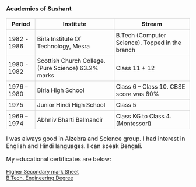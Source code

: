### Academics of Sushant

<!-- | Period | Institute | Stream  |
| :---  |   :---   |      :----  |
| 1982 - 1986 | Birla Institute Of Technology, Mesra | B.Tech ( Computer Science ). Topped in the branch  |
| 1980 - 1982 | Scottish Church College | Class 11 + 12. (Pure Science) 63.2% marks  |
| 1976 – 1980 | Birla High School | Class 6 – Class 10. CBSE score was 80% |
| 1975 | Junior Hindi High School | Class 5 |
| 1969 – 1974 | Abhniv Bharti Balmandir | Class KG to Class 4. (Montessori) | -->
<table>
    <tr>
        <th>Period</th>
        <th>Institute</th>
        <th>Stream</th>
    </tr>
    <tr>
        <td>1982 - 1986</td>
        <td>Birla Institute Of Technology, Mesra</td>
        <td> B.Tech (Computer Science). Topped in the branch</td>
    </tr>
    <tr>
        <td>1980 - 1982</td>
        <td>Scottish Church College. (Pure Science) 63.2% marks</td>
        <td>Class 11 + 12</td>
    </tr>
    <tr>
        <td>1976 – 1980</td>
        <td>Birla High School</td>
        <td>Class 6 – Class 10. CBSE score was 80%</td>
    </tr>
    <tr>
        <td>1975</td>
        <td>Junior Hindi High School</td>
        <td>Class 5</td>
    </tr>
    <tr>
        <td>1969 – 1974</td>
        <td>Abhniv Bharti Balmandir</td>
        <td> Class KG to Class 4. (Montessori)</td>
    </tr>
</table>

I was always good in Alzebra and Science group. I had interest in English and Hindi languages. I can speak Bengali.

My educational certificates are below:
<div><a target='_blank' href='/static/documents/sushant-agrawal-higher-secondary-mark-sheet.pdf'>Higher Secondary mark Sheet</a></div>
<div><a target='_blank' href='/static/documents/susantagrawal_engineering-degree.pdf'>B.Tech. Engineering Degree</a></div>

<style>
    table {
        border-collapse: collapse;
        /* width:90%; */
    }


    td, th {
        border: 1px solid lightGrey;    
        padding: 0.3rem;
        /* margin:1rem; */
    }
    td {
        font-size: 1.0rem;
    }
    p {
        font-size: 1rem;
    }
</style>
